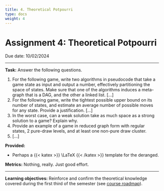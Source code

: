 ```yaml
---
title: 4. Theoretical Potpourri
type: docs
weight: 4
---
```


# Assignment 4: Theoretical Potpourri

Due date: 10/02/2024

---

**Task:** Answer the following questions.

1. For the following game, write two algorithms in pseudocode that take a game state as input and output a number, effectively partitioning the space of states. Make sure that one of the algorithms induces a meta-graph that is a DAG, and the other a linked list. [...]
2. For the following game, write the tightest possible upper bound on its number of states, and estimate an average number of possible moves for any state. Provide a justification. [...]
3. In the worst case, can a weak solution take as much space as a strong solution to a game? Explain why.
5. Provide an example of a game in reduced graph form with regular states, 2 pure-draw levels, and at least one non-pure draw cluster.
6. [...]

**Provided:**

* Perhaps a {{< katex >}} \LaTeX {{< /katex >}} template for the deranged.

**Metrics:** Nothing, really. Just good effort.

---

**Learning objectives:** Reinforce and confirm the theoretical knowledge covered during the first third of the semester (see [course roadmap](/)).
